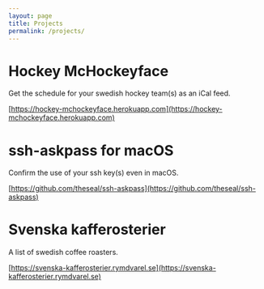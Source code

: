 ```yaml
---
layout: page
title: Projects
permalink: /projects/
---
```


# Hockey McHockeyface
Get the schedule for your swedish hockey team(s) as an iCal feed.

[https://hockey-mchockeyface.herokuapp.com](https://hockey-mchockeyface.herokuapp.com)

# ssh-askpass for macOS
Confirm the use of your ssh key(s) even in macOS.

[https://github.com/theseal/ssh-askpass](https://github.com/theseal/ssh-askpass)

# Svenska kafferosterier
A list of swedish coffee roasters.

[https://svenska-kafferosterier.rymdvarel.se](https://svenska-kafferosterier.rymdvarel.se)


